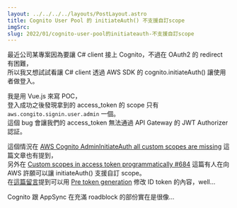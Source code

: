 ```yaml
---
layout: ../../../../layouts/PostLayout.astro
title: Cognito User Pool 的 initiateAuth() 不支援自訂scope
imgSrc: 
slug: 2022/01/cognito-user-pool的initiateauth-不支援自訂scope
---
```


  
最近公司某專案因為要讓 C# client 接上 Cognito，不過在 OAuth2 的 redirect 有困難，<br>
所以我又想試試看讓 C# client 透過 AWS SDK 的 cognito.initiateAuth() 讓使用者做登入。



  
我是用 Vue.js 來寫 POC，<br>
登入成功之後發現拿到的 access_token 的 scope 只有 `aws.congito.signin.user.admin` 一個。<br>
這個 bug 會讓我們的 access_token 無法通過 API Gateway 的 JWT Authorizer 認証。



  
這個情況在 [AWS Cognito AdminInitiateAuth all custom scopes are missing](https://stackoverflow.com/questions/59916001/aws-cognito-admininitiateauth-all-custom-scopes-are-missing) 這篇文章也有提到，<br>
另外在 [Custom scopes in access token programmatically #684](https://github.com/aws-amplify/aws-sdk-android/issues/684) 這篇有人在向 AWS 許願可以讓 initiateAuth() 支援自訂 scope。<br>
在[這篇留言](https://github.com/aws-amplify/aws-sdk-android/issues/684#issuecomment-981415143)提到可以用 [Pre token generation](https://docs.aws.amazon.com/cognito/latest/developerguide/user-pool-lambda-pre-token-generation.html) 修改 ID token 的內容，well…



  
Cognito 跟 AppSync 在充滿 roadblock 的部份實在是很像…<br>

